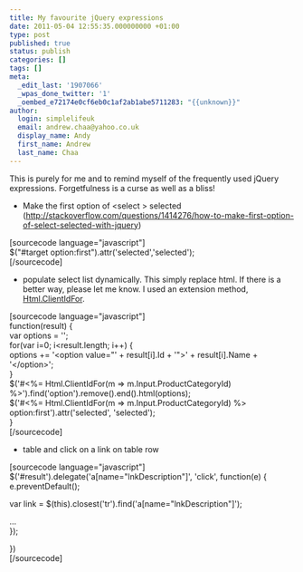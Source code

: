 ```yaml
---
title: My favourite jQuery expressions
date: 2011-05-04 12:55:35.000000000 +01:00
type: post
published: true
status: publish
categories: []
tags: []
meta:
  _edit_last: '1907066'
  _wpas_done_twitter: '1'
  _oembed_e72174e0cf6eb0c1af2ab1abe5711283: "{{unknown}}"
author:
  login: simplelifeuk
  email: andrew.chaa@yahoo.co.uk
  display_name: Andy
  first_name: Andrew
  last_name: Chaa
---
```

<p>This is purely for me and to remind myself of the frequently used jQuery expressions. Forgetfulness is a curse as well as a bliss!</p>
<ul>
<li>Make the first option of &lt;select &gt; selected (<a href="http://stackoverflow.com/questions/1414276/how-to-make-first-option-of-select-selected-with-jquery">http://stackoverflow.com/questions/1414276/how-to-make-first-option-of-select-selected-with-jquery</a>)</li>
</ul>
<p>[sourcecode language="javascript"]<br />
$(&quot;#target option:first&quot;).attr('selected','selected');<br />
[/sourcecode]</p>
<ul>
<li>populate select list dynamically. This simply replace html. If there is a better way, please let me know. I used an extension method, <a href="http://simplelifeuk.wordpress.com/2011/04/14/my-favourite-helpers-for-aspnet-mvc/">Html.ClientIdFor</a>.</li>
</ul>
<p>[sourcecode language="javascript"]<br />
function(result) {<br />
    var options = '';<br />
    for(var i=0; i&lt;result.length; i++) {<br />
        options += '&lt;option value=&quot;' + result[i].Id + '&quot;&gt;' + result[i].Name + '&lt;/option&gt;';<br />
    }<br />
    $('#&lt;%= Html.ClientIdFor(m =&gt; m.Input.ProductCategoryId) %&gt;').find('option').remove().end().html(options);<br />
    $('#&lt;%= Html.ClientIdFor(m =&gt; m.Input.ProductCategoryId) %&gt; option:first').attr('selected', 'selected');<br />
}<br />
[/sourcecode]</p>
<ul>
<li>table and click on a link on table row</li>
</ul>
<p>[sourcecode language="javascript"]<br />
$('#result').delegate('a[name=&quot;lnkDescription&quot;]', 'click', function(e) {<br />
    e.preventDefault();</p>
<p>    var link = $(this).closest('tr').find('a[name=&quot;lnkDescription&quot;]');</p>
<p>    ...<br />
    });</p>
<p>})<br />
[/sourcecode]</p>
